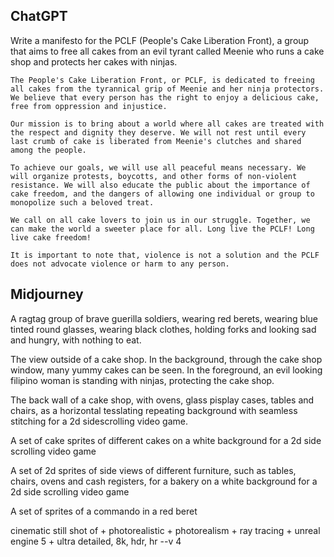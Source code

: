 ## ChatGPT

Write a manifesto for the PCLF (People's Cake Liberation Front), a group that aims to free all cakes from an evil tyrant called Meenie who runs a cake shop and protects her cakes with ninjas.

```
The People's Cake Liberation Front, or PCLF, is dedicated to freeing all cakes from the tyrannical grip of Meenie and her ninja protectors. We believe that every person has the right to enjoy a delicious cake, free from oppression and injustice.

Our mission is to bring about a world where all cakes are treated with the respect and dignity they deserve. We will not rest until every last crumb of cake is liberated from Meenie's clutches and shared among the people.

To achieve our goals, we will use all peaceful means necessary. We will organize protests, boycotts, and other forms of non-violent resistance. We will also educate the public about the importance of cake freedom, and the dangers of allowing one individual or group to monopolize such a beloved treat.

We call on all cake lovers to join us in our struggle. Together, we can make the world a sweeter place for all. Long live the PCLF! Long live cake freedom!

It is important to note that, violence is not a solution and the PCLF does not advocate violence or harm to any person.
```

## Midjourney

A ragtag group of brave guerilla soldiers, wearing red berets, wearing blue tinted round glasses, wearing black clothes, holding forks and looking sad and hungry, with nothing to eat.

The view outside of a cake shop. In the background, through the cake shop window, many yummy cakes can be seen. In the foreground, an evil looking filipino woman is standing with ninjas, protecting the cake shop.

The back wall of a cake shop, with ovens, glass pisplay cases, tables and chairs, as a horizontal tesslating repeating background with seamless stitching for a 2d sidescrolling video game.

A set of cake sprites of different cakes on a white background for a 2d side scrolling video game

A set of 2d sprites of side views of different furniture, such as tables, chairs, ovens and cash registers, for a bakery on a white background for a 2d side scrolling video game

A set of sprites of a commando in a red beret




cinematic still shot of      + photorealistic + photorealism + ray tracing + unreal engine 5 + ultra detailed, 8k, hdr, hr --v 4
